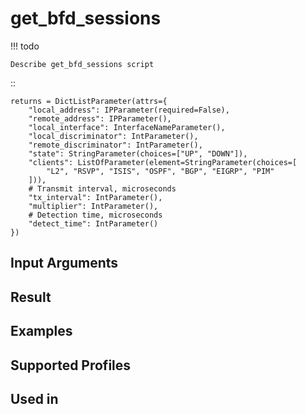 

# get_bfd_sessions

<!-- prettier-ignore -->
!!! todo

    Describe get_bfd_sessions script

::

    returns = DictListParameter(attrs={
        "local_address": IPParameter(required=False),
        "remote_address": IPParameter(),
        "local_interface": InterfaceNameParameter(),
        "local_discriminator": IntParameter(),
        "remote_discriminator": IntParameter(),
        "state": StringParameter(choices=["UP", "DOWN"]),
        "clients": ListOfParameter(element=StringParameter(choices=[
            "L2", "RSVP", "ISIS", "OSPF", "BGP", "EIGRP", "PIM"
        ])),
        # Transmit interval, microseconds
        "tx_interval": IntParameter(),
        "multiplier": IntParameter(),
        # Detection time, microseconds
        "detect_time": IntParameter()
    })

Input Arguments
---------------

Result
------

Examples
--------

Supported Profiles
------------------

Used in
-------
